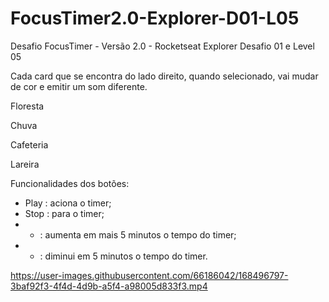 # FocusTimer2.0-Explorer-D01-L05
Desafio FocusTimer - Versão 2.0 - Rocketseat Explorer Desafio 01 e Level 05

Cada card que se encontra do lado direito, quando selecionado, vai mudar de cor e emitir um som diferente.

Floresta

Chuva

Cafeteria

Lareira

Funcionalidades dos botões:

- Play   : aciona o timer;
- Stop   : para o timer;
- +    : aumenta em mais 5 minutos o tempo do timer;
- -    : diminui em 5 minutos o tempo do timer.





https://user-images.githubusercontent.com/66186042/168496797-3baf92f3-4f4d-4d9b-a5f4-a98005d833f3.mp4



